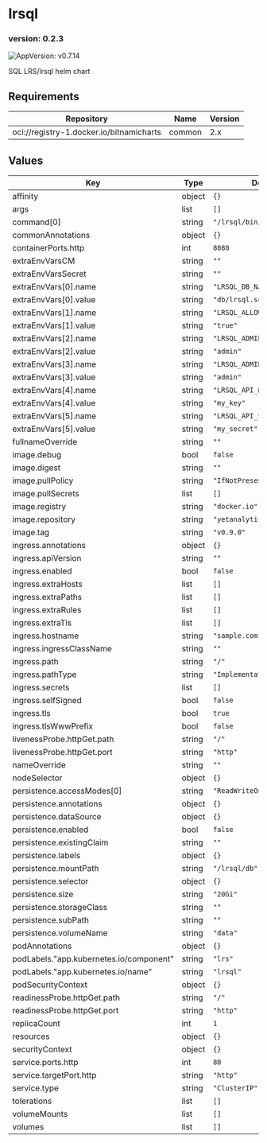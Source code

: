 # lrsql

### version: 0.2.3<!-- x-release-please-version -->

![AppVersion: v0.7.14](https://img.shields.io/badge/AppVersion-v0.7.14-informational?style=flat-square)

SQL LRS/lrsql helm chart

## Requirements

| Repository | Name | Version |
|------------|------|---------|
| oci://registry-1.docker.io/bitnamicharts | common | 2.x |

## Values

| Key | Type | Default | Description |
|-----|------|---------|-------------|
| affinity | object | `{}` |  |
| args | list | `[]` |  |
| command[0] | string | `"/lrsql/bin/run_sqlite.sh"` |  |
| commonAnnotations | object | `{}` |  |
| containerPorts.http | int | `8080` |  |
| extraEnvVarsCM | string | `""` |  |
| extraEnvVarsSecret | string | `""` |  |
| extraEnvVars[0].name | string | `"LRSQL_DB_NAME"` |  |
| extraEnvVars[0].value | string | `"db/lrsql.sqlite.db"` |  |
| extraEnvVars[1].name | string | `"LRSQL_ALLOW_ALL_ORIGINS"` |  |
| extraEnvVars[1].value | string | `"true"` |  |
| extraEnvVars[2].name | string | `"LRSQL_ADMIN_USER_DEFAULT"` |  |
| extraEnvVars[2].value | string | `"admin"` |  |
| extraEnvVars[3].name | string | `"LRSQL_ADMIN_PASS_DEFAULT"` |  |
| extraEnvVars[3].value | string | `"admin"` |  |
| extraEnvVars[4].name | string | `"LRSQL_API_KEY_DEFAULT"` |  |
| extraEnvVars[4].value | string | `"my_key"` |  |
| extraEnvVars[5].name | string | `"LRSQL_API_SECRET_DEFAULT"` |  |
| extraEnvVars[5].value | string | `"my_secret"` |  |
| fullnameOverride | string | `""` |  |
| image.debug | bool | `false` |  |
| image.digest | string | `""` |  |
| image.pullPolicy | string | `"IfNotPresent"` |  |
| image.pullSecrets | list | `[]` |  |
| image.registry | string | `"docker.io"` |  |
| image.repository | string | `"yetanalytics/lrsql"` |  |
| image.tag | string | `"v0.9.0"` |  |
| ingress.annotations | object | `{}` |  |
| ingress.apiVersion | string | `""` |  |
| ingress.enabled | bool | `false` |  |
| ingress.extraHosts | list | `[]` |  |
| ingress.extraPaths | list | `[]` |  |
| ingress.extraRules | list | `[]` |  |
| ingress.extraTls | list | `[]` |  |
| ingress.hostname | string | `"sample.com"` |  |
| ingress.ingressClassName | string | `""` |  |
| ingress.path | string | `"/"` |  |
| ingress.pathType | string | `"ImplementationSpecific"` |  |
| ingress.secrets | list | `[]` |  |
| ingress.selfSigned | bool | `false` |  |
| ingress.tls | bool | `true` |  |
| ingress.tlsWwwPrefix | bool | `false` |  |
| livenessProbe.httpGet.path | string | `"/"` |  |
| livenessProbe.httpGet.port | string | `"http"` |  |
| nameOverride | string | `""` |  |
| nodeSelector | object | `{}` |  |
| persistence.accessModes[0] | string | `"ReadWriteOnce"` |  |
| persistence.annotations | object | `{}` |  |
| persistence.dataSource | object | `{}` |  |
| persistence.enabled | bool | `false` |  |
| persistence.existingClaim | string | `""` |  |
| persistence.labels | object | `{}` |  |
| persistence.mountPath | string | `"/lrsql/db"` |  |
| persistence.selector | object | `{}` |  |
| persistence.size | string | `"20Gi"` |  |
| persistence.storageClass | string | `""` |  |
| persistence.subPath | string | `""` |  |
| persistence.volumeName | string | `"data"` |  |
| podAnnotations | object | `{}` |  |
| podLabels."app.kubernetes.io/component" | string | `"lrs"` |  |
| podLabels."app.kubernetes.io/name" | string | `"lrsql"` |  |
| podSecurityContext | object | `{}` |  |
| readinessProbe.httpGet.path | string | `"/"` |  |
| readinessProbe.httpGet.port | string | `"http"` |  |
| replicaCount | int | `1` |  |
| resources | object | `{}` |  |
| securityContext | object | `{}` |  |
| service.ports.http | int | `80` |  |
| service.targetPort.http | string | `"http"` |  |
| service.type | string | `"ClusterIP"` |  |
| tolerations | list | `[]` |  |
| volumeMounts | list | `[]` |  |
| volumes | list | `[]` |  |

